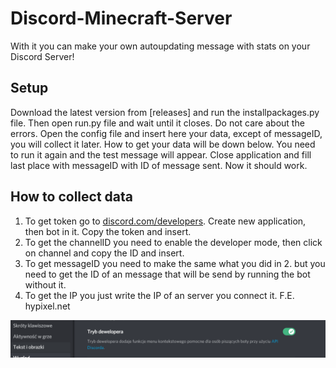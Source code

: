 # Discord-Minecraft-Server
With it you can make your own autoupdating message with stats on your Discord Server!
## Setup
Download the latest version from [releases] and run the installpackages.py file. Then open run.py file and wait until it closes. Do not care about the errors. Open the config file and insert here your data, except of messageID, you will collect it later. How to get your data will be down below. You need to run it again and the test message will appear. Close application and fill last place with messageID with ID of message sent. Now it should work.



## How to collect data

1. To get token go to [discord.com/developers](https://discord.com/developers/applications). Create new application, then bot in it. Copy the token and insert.
2. To get the channelID you need to enable the developer mode, then click on channel and copy the ID and insert.
3. To get messageID you need to make the same what you did in 2. but you need to get the ID of an message that will be send by running the bot without it.
4. To get the IP you just write the IP of an server you connect it. F.E. hypixel.net
<p align="center"> <img src="DeveloperMode.PNG"> </p>
